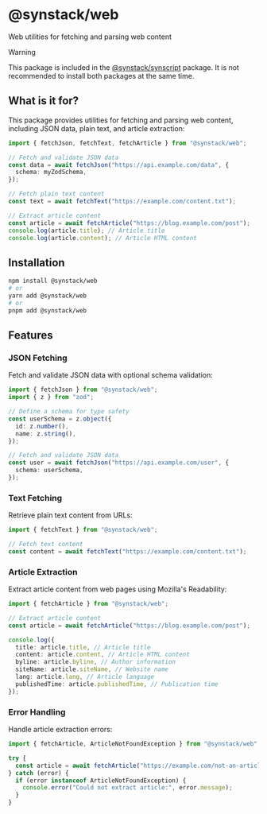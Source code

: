 # @synstack/web

Web utilities for fetching and parsing web content

> [!WARNING]
> This package is included in the [@synstack/synscript](../synscript/README.md) package. It is not recommended to install both packages at the same time.

## What is it for?

This package provides utilities for fetching and parsing web content, including JSON data, plain text, and article extraction:

```typescript
import { fetchJson, fetchText, fetchArticle } from "@synstack/web";

// Fetch and validate JSON data
const data = await fetchJson("https://api.example.com/data", {
  schema: myZodSchema,
});

// Fetch plain text content
const text = await fetchText("https://example.com/content.txt");

// Extract article content
const article = await fetchArticle("https://blog.example.com/post");
console.log(article.title); // Article title
console.log(article.content); // Article HTML content
```

## Installation

```bash
npm install @synstack/web
# or
yarn add @synstack/web
# or
pnpm add @synstack/web
```

## Features

### JSON Fetching

Fetch and validate JSON data with optional schema validation:

```typescript
import { fetchJson } from "@synstack/web";
import { z } from "zod";

// Define a schema for type safety
const userSchema = z.object({
  id: z.number(),
  name: z.string(),
});

// Fetch and validate JSON data
const user = await fetchJson("https://api.example.com/user", {
  schema: userSchema,
});
```

### Text Fetching

Retrieve plain text content from URLs:

```typescript
import { fetchText } from "@synstack/web";

// Fetch text content
const content = await fetchText("https://example.com/content.txt");
```

### Article Extraction

Extract article content from web pages using Mozilla's Readability:

```typescript
import { fetchArticle } from "@synstack/web";

// Extract article content
const article = await fetchArticle("https://blog.example.com/post");

console.log({
  title: article.title, // Article title
  content: article.content, // Article HTML content
  byline: article.byline, // Author information
  siteName: article.siteName, // Website name
  lang: article.lang, // Article language
  publishedTime: article.publishedTime, // Publication time
});
```

### Error Handling

Handle article extraction errors:

```typescript
import { fetchArticle, ArticleNotFoundException } from "@synstack/web";

try {
  const article = await fetchArticle("https://example.com/not-an-article");
} catch (error) {
  if (error instanceof ArticleNotFoundException) {
    console.error("Could not extract article:", error.message);
  }
}
```

